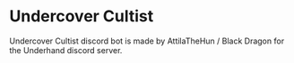 # Undercover Cultist
Undercover Cultist discord bot is made by AttilaTheHun / Black Dragon for the Underhand discord server.
